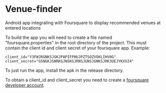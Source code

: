 # Venue-finder
Android app integrating with Foursquare to display recommended venues at entered locations

To build the app you will need to create a file named "foursquare.properties" in the root directory of the project.
This must contain the client id and client secret of your foursquare app.
Example:

```
client_id="Y3FWJRGNKSJGKJPAPIFPHUJPZTSOZVOKLIHV0G"
client_secret="GSNGKJSNRKGJNSKGJRNSJGNSJGNKSJRK3UEJYKXVZ4"
```

To just run the app, install the apk in the release directory.

To obtain a client_id and client_secret you need to create a [foursquare developer account](https://developer.foursquare.com).
